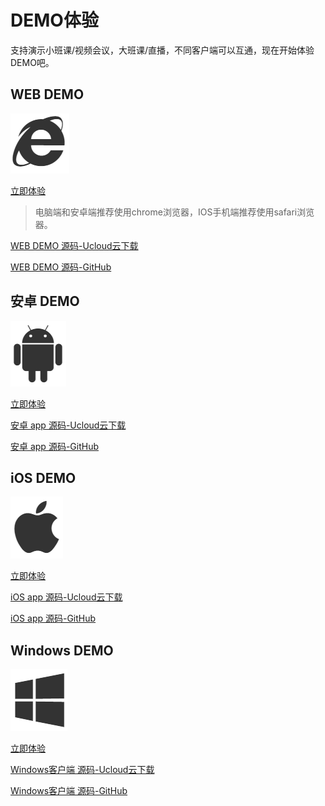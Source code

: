 #  DEMO体验

支持演示小班课/视频会议，大班课/直播，不同客户端可以互通，现在开始体验DEMO吧。

## WEB DEMO

![](/images/demoImage/webImage.png)

[立即体验](https://demo.urtc.com.cn/) 

> 电脑端和安卓端推荐使用chrome浏览器，IOS手机端推荐使用safari浏览器。 

[WEB DEMO 源码-Ucloud云下载](http://urtcdemo.cn-bj.ufileos.com/demo%E6%BA%90%E7%A0%81%2Furtc-js-demo-master.zip) 

[WEB DEMO 源码-GitHub](https://github.com/ucloud/urtc-js-demo) 

## 安卓 DEMO

![](/images/demoImage/andriodImage.png)

[立即体验](http://jappstore.com/91cy)

[安卓 app 源码-Ucloud云下载](http://urtcdemo.cn-bj.ufileos.com/demo%E6%BA%90%E7%A0%81%2Furtc-android-demo-master-20200221.zip) 

[安卓 app 源码-GitHub](https://github.com/ucloud/urtc-android-demo) 

## iOS DEMO

![](/images/demoImage/iosImage.png)

[立即体验](http://jappstore.com/vy1e)

[iOS app 源码-Ucloud云下载](http://urtcdemo.cn-bj.ufileos.com/demo%E6%BA%90%E7%A0%81%2Furtc-ios-demo-master-20200221.zip)

[iOS app 源码-GitHub](https://github.com/ucloud/urtc-ios-demo)

## Windows DEMO

![](/images/demoImage/windowsImage.png)

[立即体验](http://urtcdemo.cn-bj.ufileos.com/URTCwindowsDEMOx8620191210.zip) 

[Windows客户端 源码-Ucloud云下载](http://urtcdemo.cn-bj.ufileos.com/demo%E6%BA%90%E7%A0%81%2Furtc-win-demo-master-20200221.zip)

[Windows客户端 源码-GitHub](https://github.com/ucloud/urtc-win-demo)
